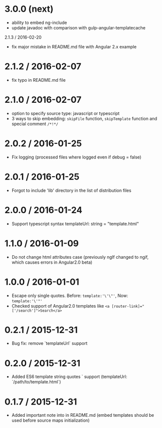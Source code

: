 3.0.0 (next)
==================
  * ability to embed ng-include
  * update javadoc with comparison with gulp-angular-templatecache

2.1.3 / 2016-02-20
  * fix major mistake in README.md file with Angular 2.x example

2.1.2 / 2016-02-07
==================
  * fix typo in README.md file

2.1.0 / 2016-02-07
==================
  * option to specify source type: javascript or typescript
  * 3 ways to skip embedding: `skipFile` function, `skipTemplate` function and special comment `/*!*/`

2.0.2 / 2016-01-25
==================
  * Fix logging (processed files where logged even if debug = false)

2.0.1 / 2016-01-25
==================
  * Forgot to include 'lib' directory in the list of distribution files

2.0.0 / 2016-01-24
==================
  * Support typescript syntax templateUrl: string = "template.html"

1.1.0 / 2016-01-09
==================
  * Do not change html attributes case (previously ngIf changed to ngif, which causes errors in Angular2.0 beta)

1.0.0 / 2016-01-01
==================
  * Escape only single quotes. Before: `template:'\'\"'`, Now: `template:'\'"'`
  * Checked support of Angular2.0 templates like `<a [router-link]="['/search']">Search</a>`

0.2.1 / 2015-12-31
==================
  * Bug fix: remove \`templateUrl\` support

0.2.0 / 2015-12-31
==================
  * Added ES6 template string quotes \` support (templateUrl: \`/path/to/template.html\`)

0.1.7 / 2015-12-31
==================
  * Added important note into in README.md (embed templates should be used before source maps initialization)